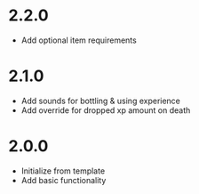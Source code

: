 # 2.2.0

* Add optional item requirements

# 2.1.0

* Add sounds for bottling & using experience
* Add override for dropped xp amount on death

# 2.0.0

* Initialize from template
* Add basic functionality
